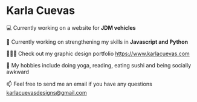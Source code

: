 # Karla Cuevas

💻  Currently working on a website for <strong>JDM vehicles</strong> 

🌻  Currently working on strengthening my skills in <strong> Javascript and Python </strong>

👩🏻‍💻  Check out my graphic design portfolio https://www.karlacuevas.com

🎯  My hobbies include doing yoga, reading, eating sushi and being socially awkward

📫  Feel free to send me an email if you have any questions karlacuevasdesigns@gmail.com
